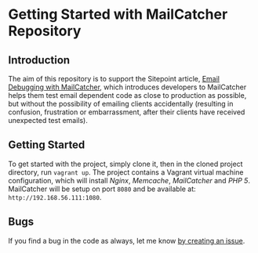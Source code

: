 # Getting Started with MailCatcher Repository

## Introduction

The aim of this repository is to support the Sitepoint article, [Email Debugging with MailCatcher](http://www.sitepoint.com/email-debugging-mailcatcher/), which introduces developers to MailCatcher helps them test email dependent code as close to production as possible, but without the possibility of emailing clients accidentally (resulting in confusion, frustration or embarrassment, after their clients have received unexpected test emails).

## Getting Started

To get started with the project, simply clone it, then in the cloned project directory, run `vagrant up`. The project contains a Vagrant virtual machine configuration, which will install _Nginx_, _Memcache_, _MailCatcher_ and _PHP 5_. MailCatcher will be setup on port `8080` and be available at: `http://192.168.56.111:1080`.

## Bugs

If you find a bug in the code as always, let me know [by creating an issue](https://github.com/settermjd/mailcatcher-article/issues/). 


